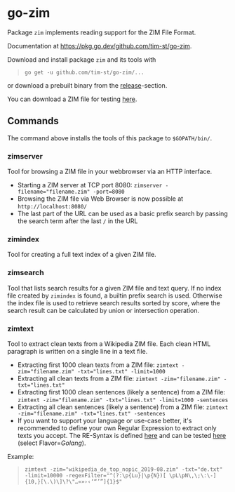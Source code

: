 # go-zim

Package `zim` implements reading support for the ZIM File Format.

Documentation at <https://pkg.go.dev/github.com/tim-st/go-zim>.

Download and install package `zim` and its tools with

>`go get -u github.com/tim-st/go-zim/...`

or download a prebuilt binary from the [release](https://github.com/tim-st/go-zim/releases)-section.

You can download a ZIM file for testing [here](https://download.kiwix.org/zim/).

## Commands

The command above installs the tools of this package to `$GOPATH/bin/`.

### zimserver

Tool for browsing a ZIM file in your webbrowser via an HTTP interface.

* Starting a ZIM server at TCP port 8080: `zimserver -filename="filename.zim" -port=8080`
* Browsing the ZIM file via Web Browser is now possible at `http://localhost:8080/`
* The last part of the URL can be used as a basic prefix search by passing the search term after the last `/` in the URL

### zimindex

Tool for creating a full text index of a given ZIM file.

### zimsearch

Tool that lists search results for a given ZIM file and text query.
If no index file created by `zimindex` is found, a builtin prefix search is used. Otherwise the index file is used to retrieve search results sorted by score, where the search result can be calculated by union or intersection operation.

### zimtext

Tool to extract clean texts from a Wikipedia ZIM file.
Each clean HTML paragraph is written on a single line in a text file.

* Extracting first 1000 clean texts from a ZIM file: `zimtext -zim="filename.zim" -txt="lines.txt" -limit=1000`
* Extracting all clean texts from a ZIM file: `zimtext -zim="filename.zim" -txt="lines.txt"`
* Extracting first 1000 clean sentences (likely a sentence) from a ZIM file: `zimtext -zim="filename.zim" -txt="lines.txt" -limit=1000 -sentences`
* Extracting all clean sentences (likely a sentence) from a ZIM file: `zimtext -zim="filename.zim" -txt="lines.txt" -sentences`
* If you want to support your language or use-case better, it's recommended to define your own Regular Expression to extract only texts you accept. The RE-Syntax is defined [here](https://github.com/google/re2/wiki/Syntax) and can be tested [here](https://regex101.com/) (select Flavor=_Golang_).

Example:
> `zimtext -zim="wikipedia_de_top_nopic_2019-08.zim" -txt="de.txt" -limit=10000 -regexFilter="^(?:\p{Lu}|\p{N})[ \pL\pN\,\;\:\-]{10,}[\.\)\]\?\"…«»›‹‘“’”]{1}$"`
